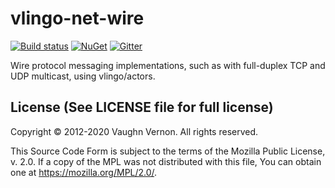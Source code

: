 # vlingo-net-wire

[![Build status](https://ci.appveyor.com/api/projects/status/mxhw7gsnhcgjomty?svg=true)](https://ci.appveyor.com/project/VlingoNetOwner/vlingo-net-wire/branch/master) 
[![NuGet](https://img.shields.io/nuget/v/Vlingo.Wire.svg)](https://www.nuget.org/packages/Vlingo.Wire)
[![Gitter](https://badges.gitter.im/vlingo-platform-net/community.svg)](https://gitter.im/vlingo-platform-net/community?utm_source=badge&utm_medium=badge&utm_campaign=pr-badge)

Wire protocol messaging implementations, such as with full-duplex TCP and UDP multicast, using vlingo/actors.


License (See LICENSE file for full license)
-------------------------------------------
Copyright © 2012-2020 Vaughn Vernon. All rights reserved.

This Source Code Form is subject to the terms of the
Mozilla Public License, v. 2.0. If a copy of the MPL
was not distributed with this file, You can obtain
one at https://mozilla.org/MPL/2.0/.
